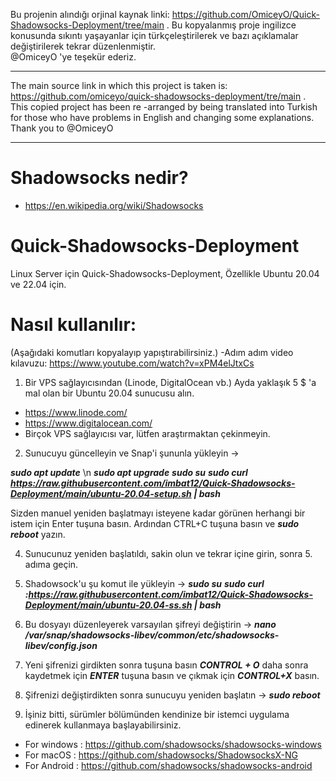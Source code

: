 Bu projenin alındığı orjinal kaynak linki: https://github.com/OmiceyO/Quick-Shadowsocks-Deployment/tree/main .
Bu kopyalanmış proje ingilizce konusunda sıkıntı yaşayanlar için türkçeleştirilerek ve bazı açıklamalar değiştirilerek tekrar düzenlenmiştir.  
@OmiceyO 'ye teşekür ederiz.

****
The main source link in which this project is taken is: https://github.com/omiceyo/quick-shadowsocks-deployment/tre/main .
This copied project has been re -arranged by being translated into Turkish for those who have problems in English and changing some explanations.
Thank you to @OmiceyO

****

# Shadowsocks nedir? 
- https://en.wikipedia.org/wiki/Shadowsocks


# Quick-Shadowsocks-Deployment
Linux Server için Quick-Shadowsocks-Deployment, Özellikle Ubuntu 20.04 ve 22.04 için.

# Nasıl kullanılır:
(Aşağıdaki komutları kopyalayıp yapıştırabilirsiniz.)
-Adım adım video kılavuzu: https://www.youtube.com/watch?v=xPM4elJtxCs

1) Bir VPS sağlayıcısından (Linode, DigitalOcean vb.) Ayda yaklaşık 5 $ 'a mal olan bir Ubuntu 20.04 sunucusu alın.
- https://www.linode.com/
- https://www.digitalocean.com/
- Birçok VPS sağlayıcısı var, lütfen araştırmaktan çekinmeyin.
  
2) Sunucuyu güncelleyin ve Snap'i şununla yükleyin ->
   
***sudo apt update***  \n
***sudo apt upgrade***
***sudo su*** 
***sudo curl https://raw.githubusercontent.com/imbat12/Quick-Shadowsocks-Deployment/main/ubuntu-20.04-setup.sh | bash*** 

   Sizden manuel yeniden başlatmayı isteyene kadar görünen herhangi bir istem için Enter tuşuna basın. Ardından CTRL+C tuşuna basın ve  ***sudo reboot***  yazın.
   
4) Sunucunuz yeniden başlatıldı, sakin olun ve tekrar içine girin, sonra 5. adıma geçin.
5) Shadowsock'u şu komut ile yükleyin ->
   ***sudo su***
   ***sudo curl :https://raw.githubusercontent.com/imbat12/Quick-Shadowsocks-Deployment/main/ubuntu-20.04-ss.sh | bash***
   
7) Bu dosyayı düzenleyerek varsayılan şifreyi değiştirin ->
   ***nano /var/snap/shadowsocks-libev/common/etc/shadowsocks-libev/config.json***
   
9) Yeni şifrenizi girdikten sonra tuşuna basın ***CONTROL + O*** daha sonra kaydetmek için ***ENTER*** tuşuna basın ve çıkmak için ***CONTROL+X*** basın.
10) Şifrenizi değiştirdikten sonra sunucuyu yeniden başlatın ->   ***sudo reboot***
    
12) İşiniz bitti, sürümler bölümünden kendinize bir istemci uygulama edinerek kullanmaya başlayabilirsiniz.
- For windows : https://github.com/shadowsocks/shadowsocks-windows
- For macOS : https://github.com/shadowsocks/ShadowsocksX-NG
- For Android : https://github.com/shadowsocks/shadowsocks-android
